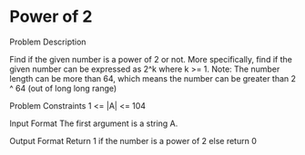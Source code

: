 # Power of 2

Problem Description

Find if the given number is a power of 2 or not. More specifically, find if the given number can be expressed as 2^k where k >= 1.
Note: The number length can be more than 64, which means the number can be greater than 2 ^ 64 (out of long long range)


Problem Constraints
1 <= |A| <= 104


Input Format
The first argument is a string A.


Output Format
Return 1 if the number is a power of 2 else return 0

